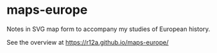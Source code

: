 # maps-europe

Notes in SVG map form to accompany my studies of European history.

See the overview at https://r12a.github.io/maps-europe/